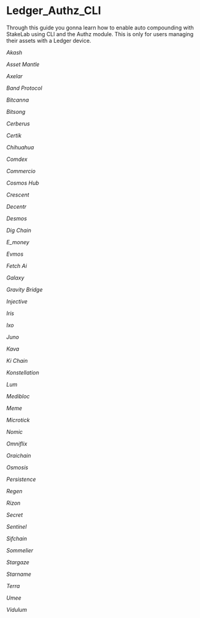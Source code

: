 # Ledger_Authz_CLI
Through this guide you gonna learn how to enable auto compounding with StakeLab using CLI and the Authz module.
This is only for users managing their assets with a Ledger device.


_Akash_

_Asset Mantle_

_Axelar_

_Band Protocol_

_Bitcanna_

_Bitsong_

_Cerberus_

_Certik_

_Chihuahua_

_Comdex_

_Commercio_

_Cosmos Hub_

_Crescent_

_Decentr_

_Desmos_

_Dig Chain_

_E_money_

_Evmos_

_Fetch Ai_

_Galaxy_

_Gravity Bridge_

_Injective_

_Iris_

_Ixo_

_Juno_

_Kava_

_Ki Chain_

_Konstellation_

_Lum_

_Medibloc_

_Meme_

_Microtick_

_Nomic_

_Omniflix_

_Oraichain_

_Osmosis_

_Persistence_

_Regen_

_Rizon_

_Secret_

_Sentinel_

_Sifchain_

_Sommelier_

_Stargaze_

_Starname_

_Terra_

_Umee_

_Vidulum_
